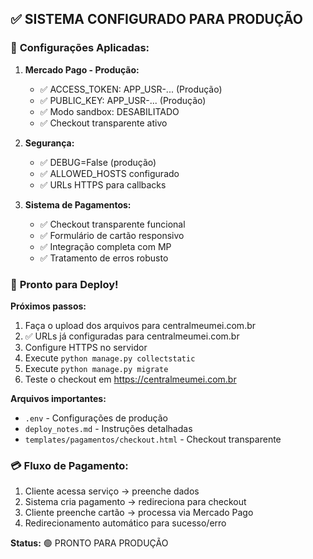 ## ✅ SISTEMA CONFIGURADO PARA PRODUÇÃO

### 🎯 **Configurações Aplicadas:**

1. **Mercado Pago - Produção:**
   - ✅ ACCESS_TOKEN: APP_USR-... (Produção)
   - ✅ PUBLIC_KEY: APP_USR-... (Produção)
   - ✅ Modo sandbox: DESABILITADO
   - ✅ Checkout transparente ativo

2. **Segurança:**
   - ✅ DEBUG=False (produção)
   - ✅ ALLOWED_HOSTS configurado
   - ✅ URLs HTTPS para callbacks

3. **Sistema de Pagamentos:**
   - ✅ Checkout transparente funcional
   - ✅ Formulário de cartão responsivo
   - ✅ Integração completa com MP
   - ✅ Tratamento de erros robusto

### 🚀 **Pronto para Deploy!**

**Próximos passos:**
1. Faça o upload dos arquivos para centralmeumei.com.br
2. ✅ URLs já configuradas para centralmeumei.com.br
3. Configure HTTPS no servidor
4. Execute `python manage.py collectstatic`
5. Execute `python manage.py migrate`
6. Teste o checkout em https://centralmeumei.com.br

**Arquivos importantes:**
- `.env` - Configurações de produção
- `deploy_notes.md` - Instruções detalhadas
- `templates/pagamentos/checkout.html` - Checkout transparente

### 💳 **Fluxo de Pagamento:**
1. Cliente acessa serviço → preenche dados
2. Sistema cria pagamento → redireciona para checkout
3. Cliente preenche cartão → processa via Mercado Pago
4. Redirecionamento automático para sucesso/erro

**Status:** 🟢 PRONTO PARA PRODUÇÃO